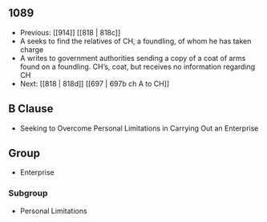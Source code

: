 ## 1089
- Previous: [[914]] [[818 | 818c]] 
- A seeks to find the relatives of CH, a foundling, of whom he has taken charge
- A writes to government authorities sending a copy of a coat of arms found on a foundling. CH’s, coat, but receives no information regarding CH
- Next: [[818 | 818d]] [[697 | 697b ch A to CH]] 

## B Clause
- Seeking to Overcome Personal Limitations in Carrying Out an Enterprise

## Group
- Enterprise

### Subgroup
- Personal Limitations

